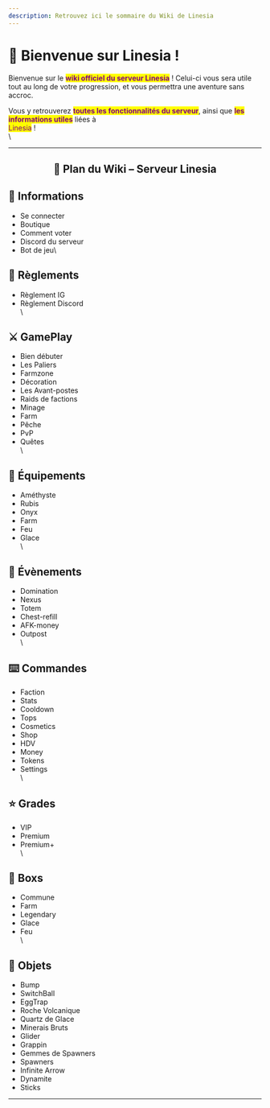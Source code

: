 ```yaml
---
description: Retrouvez ici le sommaire du Wiki de Linesia
---
```


# 🔮 Bienvenue sur Linesia !

Bienvenue sur le <mark style="color:purple;">**wiki officiel du serveur Linesia**</mark> ! Celui-ci vous sera utile tout au long de votre progression, et vous permettra une aventure sans accroc.

Vous y retrouverez <mark style="color:purple;">**toutes les fonctionnalités du serveur**</mark>, ainsi que <mark style="color:purple;">**les informations utiles**</mark> liées à \
<mark style="color:purple;">Linesia</mark> !\
\


***

<h2 align="center">📖 Plan du Wiki – Serveur Linesia</h2>

## 🔹 Informations



* Se connecter
* Boutique
* Comment voter
* Discord du serveur
* Bot de jeu\


## 📜 Règlements



* Règlement IG
* Règlement Discord\
  \


## ⚔️ GamePlay



* Bien débuter
* Les Paliers
* Farmzone
* Décoration
* Les Avant-postes
* Raids de factions
* Minage
* Farm
* Pêche
* PvP
* Quêtes\
  \


## 💎 Équipements



* Améthyste
* Rubis
* Onyx
* Farm
* Feu
* Glace\
  \


## 🎉 Évènements



* Domination
* Nexus
* Totem
* Chest-refill
* AFK-money
* Outpost\
  \


## ⌨️ Commandes



* Faction
* Stats
* Cooldown
* Tops
* Cosmetics
* Shop
* HDV
* Money
* Tokens
* Settings\
  \


## ⭐ Grades



* VIP
* Premium
* Premium+\
  \


## 🎁 Boxs



* Commune
* Farm
* Legendary
* Glace
* Feu\
  \


## 🧩 Objets



* Bump
* SwitchBall
* EggTrap
* Roche Volcanique
* Quartz de Glace
* Minerais Bruts
* Glider
* Grappin
* Gemmes de Spawners
* Spawners
* Infinite Arrow
* Dynamite
* Sticks

***

